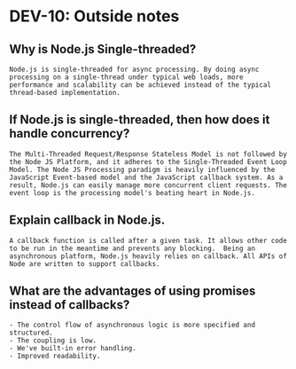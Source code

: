 # DEV-10: Outside notes

## Why is Node.js Single-threaded?

    Node.js is single-threaded for async processing. By doing async processing on a single-thread under typical web loads, more performance and scalability can be achieved instead of the typical thread-based implementation.

## If Node.js is single-threaded, then how does it handle concurrency?

    The Multi-Threaded Request/Response Stateless Model is not followed by the Node JS Platform, and it adheres to the Single-Threaded Event Loop Model. The Node JS Processing paradigm is heavily influenced by the JavaScript Event-based model and the JavaScript callback system. As a result, Node.js can easily manage more concurrent client requests. The event loop is the processing model's beating heart in Node.js.

## Explain callback in Node.js.

    A callback function is called after a given task. It allows other code to be run in the meantime and prevents any blocking.  Being an asynchronous platform, Node.js heavily relies on callback. All APIs of Node are written to support callbacks.

## What are the advantages of using promises instead of callbacks?

    - The control flow of asynchronous logic is more specified and structured.
    - The coupling is low.
    - We've built-in error handling.
    - Improved readability.
